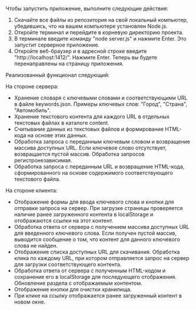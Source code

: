 Чтобы запустить приложение, выполните следующие действия:

1. Скачайте все файлы из репозитория на свой локальный компьютер, убедившись, что на вашем компьютере установлен Node.js.
2. Откройте терминал и перейдите в корневую директорию проекта.
3. В терминале введите команду "node server.js" и нажмите Enter. Это запустит серверное приложение.
4. Откройте веб-браузер и в адресной строке введите "http://localhost:1412/". Нажмите Enter. Теперь вы будете перенаправлены на страницу приложения.
   
Реализованный функционал следующий:

На стороне сервера:

- Хранение словаря с ключевыми словами и соответствующими URL в файле keywords.json. Примеры ключевых слов: "Город", "Страна", "Автомобиль".
- Хранение текстового контента для каждого URL в отдельных текстовых файлах в каталоге content.
- Считывание данных из текстовых файлов и формирование HTML-кода на основе этих данных.
- Обработка запроса с переданным ключевым словом и возвращение массива доступных URL. Если ключевое слово отсутствует, возвращается пустой массив. Обработка запросов регистронезависимая.
- Обработка запроса с переданным URL и возвращение HTML-кода, сформированного на основе содержимого соответствующего текстового файла.

  
На стороне клиента:

- Отображение формы для ввода ключевого слова и кнопки для отправки запроса на сервер. При загрузке страницы проверяется наличие ранее загруженного контента в localStorage и отображаются ссылки на этот контент.
- Обработка ответа от сервера с получением массива доступных URL для введенного ключевого слова. Если получен пустой массив, выводится сообщение о том, что контент для данного ключевого слова не найден.
- Отображение списка доступных URL для скачивания. Обработка клика по каждому URL, при котором отправляется запрос на сервер для загрузки соответствующего контента.
- Обработка ответа от сервера с полученным HTML-кодом и сохранение его в localStorage для последующего отображения. Обновление раздела с отображаемым контентом.
- Отображение кнопки для очистки хранилища.
- При клике на ссылку отображается ранее загруженный контент в новом окне.
